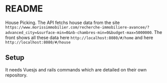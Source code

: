 # README

House Picking. The API fetchs house data from the site `https://www.morissimmobilier.com/recherche-immobiliere-avancee/?advanced_city=&surface-min=0&nb-chambres-min=0&budget-max=5000000`.
The front shows all these data here `http://localhost:8080/#/home` and here `http://localhost:8080/#/house`

## Setup
It needs Vuesjs and rails commands which are detailed on their own repository.
